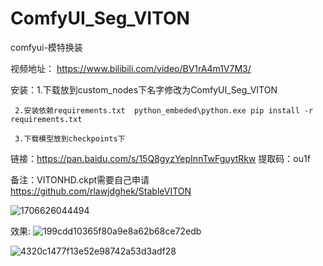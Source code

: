 # ComfyUI_Seg_VITON
comfyui-模特换装

视频地址： https://www.bilibili.com/video/BV1rA4m1V7M3/

安装：1.下载放到custom_nodes下名字修改为ComfyUI_Seg_VITON

     2.安装依赖requirements.txt  python_embeded\python.exe pip install -r requirements.txt
     
     3.下载模型放到checkpoints下
     
链接：https://pan.baidu.com/s/15Q8gyzYepInnTwFguytRkw 
提取码：ou1f

备注：VITONHD.ckpt需要自己申请 https://github.com/rlawjdghek/StableVITON 

![1706626044494](https://github.com/StartHua/ComfyUI_Seg_VITON/assets/22284244/b358abd7-deae-4166-b179-f1b94dc9aeb4)

效果:
![199cdd10365f80a9e8a62b68ce72edb](https://github.com/StartHua/ComfyUI_Seg_VITON/assets/22284244/0c084624-9974-48eb-993d-29d7de31c452)


![4320c1477f13e52e98742a53d3adf28](https://github.com/StartHua/ComfyUI_Seg_VITON/assets/22284244/45c2c6e7-2a6e-43a1-b03f-219355176e13)

